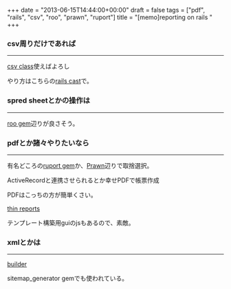 +++
date = "2013-06-15T14:44:00+00:00"
draft = false
tags = ["pdf", "rails", "csv", "roo", "prawn", "ruport"]
title = "[memo]reporting on rails "
+++
### csv周りだけであれば
***

[csv class](http://ruby-doc.org/stdlib-1.9.3/libdoc/csv/rdoc/CSV.html)使えばよろし

やり方はこちらの[rails cast](http://railscasts.com/episodes?utf8=%E2%9C%93&search=CSV)で。

### spred sheetとかの操作は
***

[roo gem](https://github.com/Empact/roo)辺りが良さそう。

### pdfとか諸々やりたいなら
***

有名どころの[ruport gem](https://github.com/ruport/ruport)か、[Prawn](https://github.com/prawnpdf/prawn)辺りで取捨選択。

ActiveRecordと連携させられるとか幸せPDFで帳票作成


PDFはこっちの方が簡単くさい。

[thin reports](http://www.thinreports.org/)

テンプレート構築用guiのjsもあるので、素敵。

### xmlとかは
***

[builder](https://github.com/jimweirich/builder)

sitemap_generator gemでも使われている。

